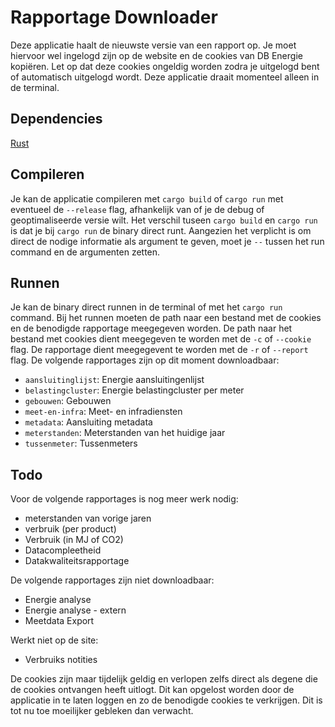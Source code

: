 # Rapportage Downloader
Deze applicatie haalt de nieuwste versie van een rapport op. Je moet hiervoor wel ingelogd zijn op de website en de cookies van DB Energie kopiëren. Let op dat deze cookies ongeldig worden zodra je uitgelogd bent of automatisch uitgelogd wordt. Deze applicatie draait momenteel alleen in de terminal.
## Dependencies
[Rust](https://www.rust-lang.org/tools/install)
## Compileren
Je kan de applicatie compileren met `cargo build` of `cargo run` met eventueel de `--release` flag, afhankelijk van of je de debug of geoptimaliseerde versie wilt. Het verschil tuseen `cargo build` en `cargo run` is dat je bij `cargo run` de binary direct runt. Aangezien het verplicht is om direct de nodige informatie als argument te geven, moet je `--` tussen het run command en de argumenten zetten.
## Runnen
Je kan de binary direct runnen in de terminal of met het `cargo run` command. Bij het runnen moeten de path naar een bestand met de cookies en de benodigde rapportage meegegeven worden. De path naar het bestand met cookies dient meegegeven te worden met de `-c` of `--cookie` flag. De rapportage dient meegegevent te worden met de `-r` of `--report` flag. De volgende rapportages zijn op dit moment downloadbaar:
- `aansluitinglijst`: Energie aansluitingenlijst
- `belastingcluster`: Energie belastingcluster per meter
- `gebouwen`: Gebouwen
- `meet-en-infra`: Meet- en infradiensten
- `metadata`: Aansluiting metadata
- `meterstanden`: Meterstanden van het huidige jaar
- `tussenmeter`: Tussenmeters
## Todo
Voor de volgende rapportages is nog meer werk nodig:
- meterstanden van vorige jaren
- verbruik (per product)
- Verbruik (in MJ of CO2)
- Datacompleetheid
- Datakwaliteitsrapportage

De volgende rapportages zijn niet downloadbaar:
- Energie analyse
- Energie analyse - extern
- Meetdata Export

Werkt niet op de site:
- Verbruiks notities

De cookies zijn maar tijdelijk geldig en verlopen zelfs direct als degene die de cookies ontvangen heeft uitlogt. Dit kan opgelost worden door de applicatie in te laten loggen en zo de benodigde cookies te verkrijgen. Dit is tot nu toe moeilijker gebleken dan verwacht.
